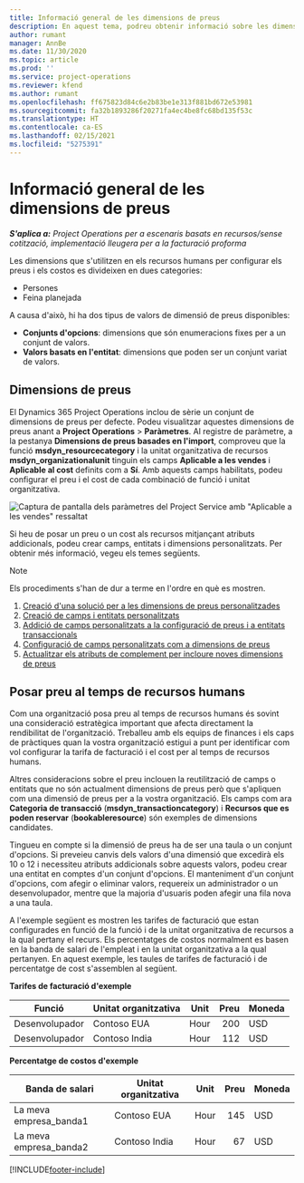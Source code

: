 ```yaml
---
title: Informació general de les dimensions de preus
description: En aquest tema, podreu obtenir informació sobre les dimensions de preus a Dynamics 365 Project Operations.
author: rumant
manager: AnnBe
ms.date: 11/30/2020
ms.topic: article
ms.prod: ''
ms.service: project-operations
ms.reviewer: kfend
ms.author: rumant
ms.openlocfilehash: ff675823d84c6e2b83be1e313f881bd672e53981
ms.sourcegitcommit: fa32b1893286f20271fa4ec4be8fc68bd135f53c
ms.translationtype: HT
ms.contentlocale: ca-ES
ms.lasthandoff: 02/15/2021
ms.locfileid: "5275391"
---
```

# <a name="pricing-dimensions-overview"></a>Informació general de les dimensions de preus

_**S'aplica a:** Project Operations per a escenaris basats en recursos/sense cotització, implementació lleugera per a la facturació proforma_

Les dimensions que s'utilitzen en els recursos humans per configurar els preus i els costos es divideixen en dues categories:

- Persones
- Feina planejada

A causa d'això, hi ha dos tipus de valors de dimensió de preus disponibles:

- **Conjunts d'opcions**: dimensions que són enumeracions fixes per a un conjunt de valors.
- **Valors basats en l'entitat**: dimensions que poden ser un conjunt variat de valors.

## <a name="pricing-dimensions"></a>Dimensions de preus

El Dynamics 365 Project Operations inclou de sèrie un conjunt de dimensions de preus per defecte. Podeu visualitzar aquestes dimensions de preus anant a **Project Operations** > **Paràmetres**. Al registre de paràmetre, a la pestanya **Dimensions de preus basades en l'import**, comproveu que la funció **msdyn_resourcecategory** i la unitat organitzativa de recursos **msdyn_organizationalunit** tinguin els camps **Aplicable a les vendes** i **Aplicable al cost** definits com a **Sí**. Amb aquests camps habilitats, podeu configurar el preu i el cost de cada combinació de funció i unitat organitzativa.

![Captura de pantalla dels paràmetres del Project Service amb "Aplicable a les vendes" ressaltat](media/PS-OOB-parameters.png)

Si heu de posar un preu o un cost als recursos mitjançant atributs addicionals, podeu crear camps, entitats i dimensions personalitzats. Per obtenir més informació, vegeu els temes següents. 
  
  > [!NOTE]
  > Els procediments s'han de dur a terme en l'ordre en què es mostren.

1. [Creació d'una solució per a les dimensions de preus personalitzades](../sales/create-solution-custompd.md)
2. [Creació de camps i entitats personalitzats](create-custom-fields-entities-pricing-dimensions.md)
3. [Addició de camps personalitzats a la configuració de preus i a entitats transaccionals ](add-custom-fields-price-setup-transactional-entities.md)
4. [Configuració de camps personalitzats com a dimensions de preus](set-up-custom-fields-pricing-dimensions.md)
5. [Actualitzar els atributs de complement per incloure noves dimensions de preus](update-plugin-attributes-pd.md)


## <a name="pricing-human-resource-time"></a>Posar preu al temps de recursos humans
Com una organització posa preu al temps de recursos humans és sovint una consideració estratègica important que afecta directament la rendibilitat de l'organització. Treballeu amb els equips de finances i els caps de pràctiques quan la vostra organització estigui a punt per identificar com vol configurar la tarifa de facturació i el cost per al temps de recursos humans.

Altres consideracions sobre el preu inclouen la reutilització de camps o entitats que no són actualment dimensions de preus però que s'apliquen com una dimensió de preus per a la vostra organització. Els camps com ara **Categoria de transacció** (**msdyn_transactioncategory**) i **Recursos que es poden reservar** (**bookableresource**) són exemples de dimensions candidates. 

Tingueu en compte si la dimensió de preus ha de ser una taula o un conjunt d'opcions. Si preveieu canvis dels valors d'una dimensió que excedirà els 10 o 12 i necessiteu atributs addicionals sobre aquests valors, podeu crear una entitat en comptes d'un conjunt d'opcions. El manteniment d'un conjunt d'opcions, com afegir o eliminar valors, requereix un administrador o un desenvolupador, mentre que la majoria d'usuaris poden afegir una fila nova a una taula.

A l'exemple següent es mostren les tarifes de facturació que estan configurades en funció de la funció i de la unitat organitzativa de recursos a la qual pertany el recurs. Els percentatges de costos normalment es basen en la banda de salari de l'empleat i en la unitat organitzativa a la qual pertanyen. En aquest exemple, les taules de tarifes de facturació i de percentatge de cost s'assemblen al següent.

**Tarifes de facturació d'exemple**

| Funció        | Unitat organitzativa    |Unit      |Preu      |Moneda  |
| ------------|-------------|----------|----------:|----------|
| Desenvolupador   | Contoso EUA  |Hour | 200|USD     |
| Desenvolupador   | Contoso India |Hour|   112|USD     |


**Percentatge de costos d'exemple**

| Banda de salari     | Unitat organitzativa    |Unit      |Preu      |Moneda  |
| ----------------|-------------|----------|----------:|----------|
| La meva empresa_banda1 | Contoso EUA  |Hour | 145|USD     |
| La meva empresa_banda2 | Contoso India |Hour|   67|USD     |


[!INCLUDE[footer-include](../includes/footer-banner.md)]